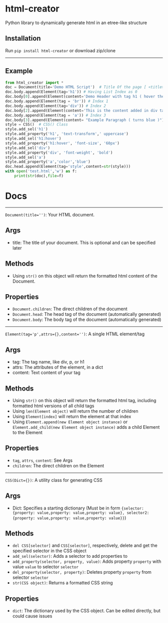 # html-creator
Python library to dynamically generate html in an etree-like structure

## Installation
Run `pip install html-creator` or download zip/clone
***
## Example
```py
from html_creator import *
doc = Document(title='Demo HTML Script')  # Title Of the page [ <title> ]
doc.body.append(Element(tag='h1')) # Having List Index as 0
doc.body[0].append(Element(content='Demo Header with tag h1 ( hover the mouse to see magic ) ')) # Assigning the value to 0
doc.body.append(Element(tag = 'br')) # Index 1
doc.body.append(Element(tag='div')) # Index 2
doc.body[2].append(Element(content='This is the content added in div tag (font bold)'))
doc.body.append(Element(tag = 'a')) # Index 3 
doc.body[3].append(Element(content= "Example Paragraph ( turns blue )"))
style = CSS()  # CSS() Class
style.add_sel('h1') 
style.add_property('h1', 'text-transform',' uppercase')
style.add_sel('h1:hover')
style.add_property('h1:hover', 'font-size', '60px')
style.add_sel('div')
style.add_property('div', 'font-weight', 'bold')
style.add_sel('a')
style.add_property('a','color','blue')
doc.head.append(Element(tag='style',content=str(style)))
with open('test.html','w') as f:
    print(str(doc),file=f)
```

# Docs
***
`Document(title='')`: Your HTML document. 
## Args
- title: The title of your document. This is optional and can be specified later
## Methods
- Using `str()` on this object will return the formatted html content of the Document.
## Properties
- `Document.children`: The direct children of the document
- `Document.head`: The head tag of the document (automatically generated)
- `Document.body`: The body tag of the document (automatically generated)
***
`Element(tag='p',attrs={},content='')`: A single HTML element/tag
## Args
- tag: The tag name, like div, p, or h1
- attrs: The attributes of the element, in a dict
- content: Text content of your tag
## Methods
- Using `str()` on this object will return the formatted html tag, including formatted html versions of all child tags
- Using `len(Element object)` will return the number of children
- Using `Element[index]` will return the element at that index
- Using `Element.append(new Element object instance)` or `Element.add_child(new Element object instance)` adds a child Element to the Element
## Properties
- `tag`, `attrs`, `content`: See Args
- `children`: The direct children on the Element
***
`CSS(Dict={})`: A utility class for generating CSS
## Args
- Dict: Specifies a starting dictionary (Must be in form `{selector: {property: value,property: value,property: value}, selector2: {property: value,property: value,property: value}}`)
## Methods
- `del CSS[selector]` and `CSS[selector]`, respectively, delete and get the specified selector in the CSS object
- `add_sel(selector)`: Adds a selector to add properties to
- `add_property(selector, property, value)`: Adds property `property` with value `value` to selector `selector`
- `del_property(selector, property)`: Deletes property `property` from selector `selector`
- `str(CSS object)`: Returns a formatted CSS string
## Properties
- `dict`: The dictionary used by the CSS object. Can be edited directly, but could cause issues
